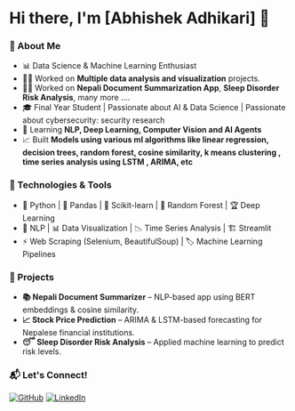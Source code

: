 # Hi there, I'm [Abhishek Adhikari] 👋

### 🚀 About Me
- 📊 Data Science & Machine Learning Enthusiast
- 🧑‍💻 Worked on **Multiple data analysis and visualization** projects.
- 🧑‍💻 Worked on **Nepali Document Summarization App**, **Sleep Disorder Risk Analysis**, many more ....
- 🎓 Final Year Student | Passionate about AI & Data Science | Passionate about cybersecurity: security research
- 📝 Learning **NLP, Deep Learning, Computer Vision and AI Agents**
- 📈 Built **Models using various ml algorithms like linear regression, decision trees, random forest, cosine similarity, k means clustering , time series analysis using LSTM , ARIMA, etc**

### 🔧 Technologies & Tools
- 🐍 Python | 🐼 Pandas | 🤖 Scikit-learn | 🌲 Random Forest | 🏆 Deep Learning
- 📝 NLP | 📊 Data Visualization | 📉 Time Series Analysis | 🏗️ Streamlit
- ⚡ Web Scraping (Selenium, BeautifulSoup) | 🏷️ Machine Learning Pipelines

### 📌 Projects
- **📚 Nepali Document Summarizer** – NLP-based app using BERT embeddings & cosine similarity.
- **📈 Stock Price Prediction** – ARIMA & LSTM-based forecasting for Nepalese financial institutions.
- **😴 Sleep Disorder Risk Analysis** – Applied machine learning to predict risk levels.

### 📬 Let's Connect!
[![GitHub](https://img.shields.io/badge/GitHub-Profile-blue?style=flat&logo=github)](https://github.com/VictorAbhi)
[![LinkedIn](https://img.shields.io/badge/LinkedIn-Connect-blue?style=flat&logo=linkedin)](https://www.linkedin.com/in/abhishek-adhikari-8728422a6/)
